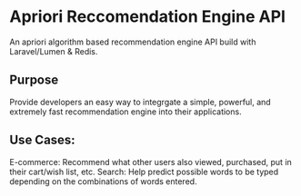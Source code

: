 # Apriori Reccomendation Engine API

An apriori algorithm based recommendation engine API build with Laravel/Lumen &amp; Redis.

## Purpose

Provide developers an easy way to integrgate a simple, powerful, and extremely fast recommendation engine into their applications.

## Use Cases:

E-commerce: Recommend what other users also viewed, purchased, put in their cart/wish list, etc.
Search: Help predict possible words to be typed depending on the combinations of words entered.
